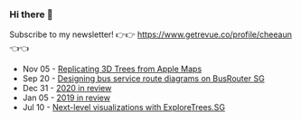 ### Hi there 👋

Subscribe to my newsletter! 👉👉 https://www.getrevue.co/profile/cheeaun 👈👈

<!-- feed start -->
- Nov 05 - [Replicating 3D Trees from Apple Maps](https://cheeaun.com/blog/2021/11/replicating-3d-trees-apple-maps/)
- Sep 20 - [Designing bus service route diagrams on BusRouter SG](https://cheeaun.com/blog/2021/09/bus-service-route-diagrams-busrouter-sg/)
- Dec 31 - [2020 in review](https://cheeaun.com/blog/2020/12/2020-in-review/)
- Jan 05 - [2019 in review](https://cheeaun.com/blog/2020/01/2019-in-review/)
- Jul 10 - [Next-level visualizations with ExploreTrees.SG](https://cheeaun.com/blog/2019/07/next-level-visualizations-exploretrees-sg/)
<!-- feed end -->